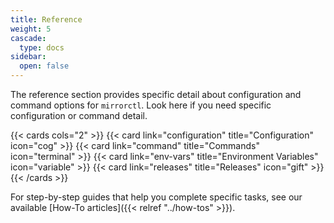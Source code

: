 ```yaml
---
title: Reference
weight: 5
cascade:
  type: docs
sidebar:
  open: false
---
```


The reference section provides specific detail about configuration and command options for
`mirrorctl`. Look here if you need specific configuration or command detail.


{{< cards cols="2" >}}
  {{< card link="configuration" title="Configuration" icon="cog" >}}
  {{< card link="command" title="Commands" icon="terminal" >}}
  {{< card link="env-vars" title="Environment Variables" icon="variable" >}}
  {{< card link="releases" title="Releases" icon="gift" >}}
{{< /cards >}}

For step-by-step guides that help you complete specific tasks, see our available
[How-To articles]({{< relref "../how-tos" >}}).
